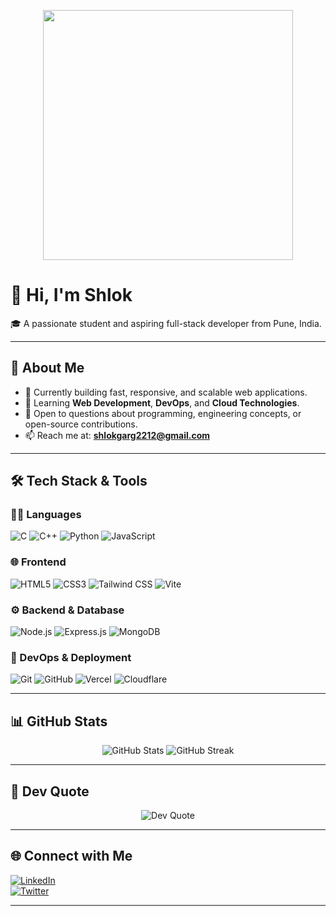 <p align="center">
  <img src="https://user-images.githubusercontent.com/74038190/235224431-e8c8c12e-6826-47f1-89fb-2ddad83b3abf.gif" width="400"/>
</p>

# 👋 Hi, I'm Shlok

🎓 A passionate student and aspiring full-stack developer from Pune, India.

---

## 🚀 About Me

- 🔭 Currently building fast, responsive, and scalable web applications.  
- 🌱 Learning **Web Development**, **DevOps**, and **Cloud Technologies**.  
- 💬 Open to questions about programming, engineering concepts, or open-source contributions.  
- 📫 Reach me at: **shlokgarg2212@gmail.com**

---

## 🛠️ Tech Stack & Tools

### 👨‍💻 Languages

![C](https://img.shields.io/badge/-C-00599C?style=for-the-badge&logo=c&logoColor=white)
![C++](https://img.shields.io/badge/-C++-00599C?style=for-the-badge&logo=c%2B%2B&logoColor=white)
![Python](https://img.shields.io/badge/-Python-3776AB?style=for-the-badge&logo=python&logoColor=white)
![JavaScript](https://img.shields.io/badge/-JavaScript-F7DF1E?style=for-the-badge&logo=javascript&logoColor=black)

### 🌐 Frontend

![HTML5](https://img.shields.io/badge/-HTML5-E34F26?style=for-the-badge&logo=html5&logoColor=white)
![CSS3](https://img.shields.io/badge/-CSS3-1572B6?style=for-the-badge&logo=css3&logoColor=white)
![Tailwind CSS](https://img.shields.io/badge/-TailwindCSS-38B2AC?style=for-the-badge&logo=tailwind-css&logoColor=white)
![Vite](https://img.shields.io/badge/-Vite-646CFF?style=for-the-badge&logo=vite&logoColor=white)

### ⚙️ Backend & Database

![Node.js](https://img.shields.io/badge/-Node.js-339933?style=for-the-badge&logo=node.js&logoColor=white)
![Express.js](https://img.shields.io/badge/-Express.js-000000?style=for-the-badge&logo=express&logoColor=white)
![MongoDB](https://img.shields.io/badge/-MongoDB-47A248?style=for-the-badge&logo=mongodb&logoColor=white)

### 🚀 DevOps & Deployment

![Git](https://img.shields.io/badge/-Git-F05032?style=for-the-badge&logo=git&logoColor=white)
![GitHub](https://img.shields.io/badge/-GitHub-181717?style=for-the-badge&logo=github&logoColor=white)
![Vercel](https://img.shields.io/badge/-Vercel-000000?style=for-the-badge&logo=vercel&logoColor=white)
![Cloudflare](https://img.shields.io/badge/-Cloudflare-F38020?style=for-the-badge&logo=cloudflare&logoColor=white)

---

## 📊 GitHub Stats

<p align="center" >
  <img src="https://github-readme-stats.vercel.app/api?username=ShlokGarg22&show_icons=true&theme=tokyonight" alt="GitHub Stats" />
  <img src="https://streak-stats.demolab.com?user=ShlokGarg22&theme=tokyonight" alt="GitHub Streak" />
</p>


---

## 💬 Dev Quote

<p align="center">
  <img src="https://quotes-github-readme.vercel.app/api?type=horizontal&theme=tokyonight" alt="Dev Quote"/>
</p>

---

## 🌐 Connect with Me

[![LinkedIn](https://img.shields.io/badge/-LinkedIn-0077B5?style=for-the-badge&logo=linkedin&logoColor=white)](https://linkedin.com/in/shlok-garg-524991320)  
[![Twitter](https://img.shields.io/badge/-Twitter-1DA1F2?style=for-the-badge&logo=twitter&logoColor=white)](https://x.com/Shlok_Garg_07)

---

<!---
ShlokGarg22/ShlokGarg22 is a ✨ special ✨ repository because its `README.md` (this file) appears on your GitHub profile.
You can click the Preview link to take a look at your changes.
--->
